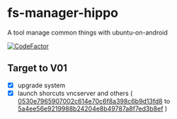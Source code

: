 # fs-manager-hippo
A tool manage common things with ubuntu-on-android

[![CodeFactor](https://www.codefactor.io/repository/github/randomcoderorg/fs-manager-hippo/badge)](https://www.codefactor.io/repository/github/randomcoderorg/fs-manager-hippo)

## Target to V01
- [X] upgrade system
- [X] launch shorcuts vncserver and others ( [0530e7965907002c614e70c6f8a398c6b9d13fd8](https://github.com/RandomCoderOrg/fs-manager-hippo/commit/0530e7965907002c614e70c6f8a398c6b9d13fd8) to [5a4ee56e9219988b24204e8b49787a8f7ed3b8ef](https://github.com/RandomCoderOrg/fs-manager-hippo/commit/5a4ee56e9219988b24204e8b49787a8f7ed3b8ef) )
